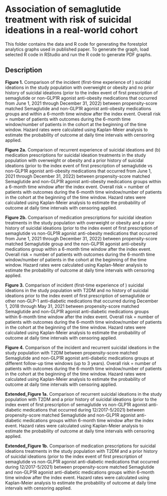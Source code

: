 
Association of semaglutide treatment with risk of suicidal ideations in a real-world cohort
=============================================================

This folder contains the data and R code for generating the forestplot analytics graphs used in published paper.
To generate the graph, load selected R code in RStudio and run the R code to generate PDF graphs.



Description
----------
**Figure 1.**  Comparison of the incident (first-time experience of ) suicidal ideations in the study population with overweight or obesity and no prior history of suicidal ideations (prior to the index event of first prescription of semaglutide or non-GLP1R agonist anti-obesity medications that occurred from June 1, 2021 through December 31, 2022) between propensity-score matched Semaglutide and non-GLP1R agonist anti-obesity medications groups  and within a 6-month time window after the index event. Overall risk = number of patients with outcomes during the 6-month time window/number of patients in the cohort at the beginning of the time window. Hazard rates were calculated using Kaplan-Meier analysis to estimate the probability of outcome at daily time intervals with censoring applied.


**Figure 2a.**  Comparison of recurrent experience of suicidal ideations and (b) medication prescriptions for suicidal ideation treatments in the study population with overweight or obesity and a prior history of suicidal ideations (prior to the index event of first prescription of semaglutide vs non-GLP1R agonist anti-obesity medications that occurred from June 1, 2021 through December 31, 2022) between propensity-score matched Semaglutide and non-GLP1R agonist anti-obesity medications groups within a 6-month time window after the index event. Overall risk = number of patients with outcomes during the 6-month time window/number of patients in the cohort at the beginning of the time window. Hazard rates were calculated using Kaplan-Meier analysis to estimate the probability of outcome at daily time intervals with censoring applied.


**Figure 2b.**  Comparison of medication prescriptions for suicidal ideation treatments in the study population with overweight or obesity and a prior history of suicidal ideations (prior to the index event of first prescription of semaglutide vs non-GLP1R agonist anti-obesity medications that occurred from June 1, 2021 through December 31, 2022) between propensity-score matched Semaglutide group  and the non-GLP1R agonist anti-obesity medications group  within a 6-month time window after the index event. Overall risk = number of patients with outcomes during the 6-month time window/number of patients in the cohort at the beginning of the time window. Hazard rates were calculated using Kaplan-Meier analysis to estimate the probability of outcome at daily time intervals with censoring applied.


**Figure 3.**  Comparison of incident (first-time experience of ) suicidal ideations in the study population with T2DM and no history of suicidal ideations prior to the index event of first prescription of semaglutide or other non-GLP-1 anti-diabetic medications that occurred during December 1, 2018 through May 31, 2021 between propensity-score matched Semaglutide and non-GLP1R agonist anti-diabetic medications groups within 6-month time window after the index event. Overall risk = number of patients with outcomes during the 6-month time window/number of patients in the cohort at the beginning of the time window. Hazard rates were calculated using Kaplan-Meier analysis to estimate the probability of outcome at daily time intervals with censoring applied.

**Figure 4.**  Comparison of the incident and recurrent suicidal ideations in the study population with T2DM between propensity-score matched Semaglutide and non-GLP1R agonist anti-diabetic medications groups at different follow-up time windows (up to 3 years). Overall risk = number of patients with outcomes during the 6-month time window/number of patients in the cohort at the beginning of the time window. Hazard rates were calculated using Kaplan-Meier analysis to estimate the probability of outcome at daily time intervals with censoring applied.

**Extended_Figure 1a.**  Comparison of recurrent suicidal ideations in the study population with T2DM and a prior history of suicidal ideations (prior to the index event of first prescription of semaglutide vs non-GLP1R agonist anti-diabetic medications that occurred during 12/2017-5/2021) between propensity-score matched Semaglutide  and non-GLP1R agonist anti-diabetic medications groups within 6-month time window after the index event. Hazard rates were calculated using Kaplan-Meier analysis to estimate the probability of outcome at daily time intervals with censoring applied.

**Extended_Figure 1b.**  Comparison of medication prescriptions for suicidal ideations treatments in the study population with T2DM and a prior history of suicidal ideations (prior to the index event of first prescription of semaglutide vs non-GLP1R agonist anti-diabetic medications that occurred during 12/2017-5/2021) between propensity-score matched Semaglutide and non-GLP1R agonist anti-diabetic medications groups within 6-month time window after the index event. Hazard rates were calculated using Kaplan-Meier analysis to estimate the probability of outcome at daily time intervals with censoring applied.

